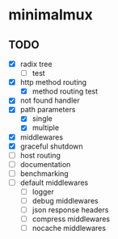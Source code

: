 # minimalmux

## TODO
- [x] radix tree
    - [ ] test
- [x] http method routing
    - [x] method routing test
- [x] not found handler
- [x] path parameters
    - [x] single
    - [x] multiple
- [x] middlewares
- [x] graceful shutdown
- [ ] host routing
- [ ] documentation
- [ ] benchmarking
- [ ] default middlewares
    - [ ] logger
    - [ ] debug middlewares
    - [ ] json response headers
    - [ ] compress middlewares
    - [ ] nocache middlewares
